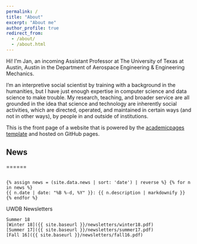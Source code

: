 ```yaml
---
permalink: /
title: "About"
excerpt: "About me"
author_profile: true
redirect_from: 
  - /about/
  - /about.html
---
```


Hi! I’m Jan, an incoming Assistant Professor at The University of Texas at Austin, Austin in the Department of Aerospace Engineering & Engineering Mechanics. 

I’m an interpretive social scientist by training with a background in the humanities, but I have just enough expertise in computer science and data science to make trouble. My research, teaching, and broader service are all grounded in the idea that science and technology are inherently social activities, which are directed, operated, and maintained in certain ways (and not in other ways), by people in and outside of institutions.


This is the front page of a website that is powered by the [academicpages template](https://github.com/academicpages/academicpages.github.io) and hosted on GitHub pages. 




## News
======
<div style="overflow: auto; height:150pt; width:100%;">

 <style> #RecentNews li>p {display: inline;} </style>

    {% assign news = (site.data.news | sort: 'date') | reverse %} {% for n in news %}
    {{ n.date | date: "%B %-d, %Y" }}: {{ n.description | markdownify }}
    {% endfor %} 

UWDB Newsletters

    Summer 18
    [Winter 18]({{ site.baseurl }}/newsletters/winter18.pdf)
    [Summer 17]({{ site.baseurl }}/newsletters/summer17.pdf)
    [Fall 16]({{ site.baseurl }}/newsletters/fall16.pdf)


</div>



